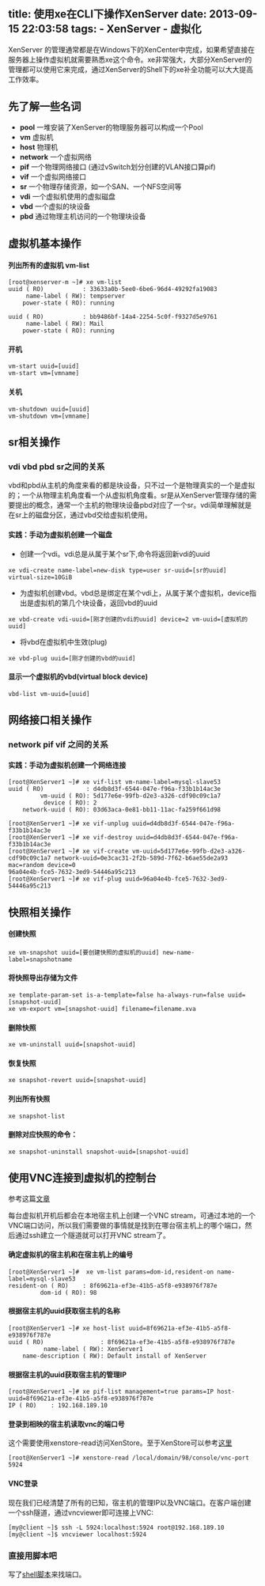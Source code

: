 title: 使用xe在CLI下操作XenServer
date: 2013-09-15 22:03:58
tags: 
    - XenServer 
    - 虚拟化
---

XenServer 的管理通常都是在Windows下的XenCenter中完成，如果希望直接在服务器上操作虚拟机就需要熟悉xe这个命令。xe非常强大，大部分XenServer的管理都可以使用它来完成，通过XenServer的Shell下的xe补全功能可以大大提高工作效率。


## 先了解一些名词

* **pool**	一堆安装了XenServer的物理服务器可以构成一个Pool
* **vm**	虚拟机 
* **host**	物理机 
* **network**	一个虚拟网络
* **pif**	一个物理网络接口 (通过vSwitch划分创建的VLAN接口算pif)
* **vif**	一个虚拟网络接口
* **sr**	一个物理存储资源，如一个SAN、一个NFS空间等 
* **vdi**	一个虚拟机使用的虚拟磁盘
* **vbd**	一个虚拟的块设备
* **pbd**	通过物理主机访问的一个物理块设备

<!--more-->



## 虚拟机基本操作 

#### 列出所有的虚拟机 vm-list
```
[root@xenserver-m ~]# xe vm-list 
uuid ( RO)           : 33633a0b-5ee0-6be6-96d4-49292fa19083
     name-label ( RW): tempserver
    power-state ( RO): running

uuid ( RO)           : bb9486bf-14a4-2254-5c0f-f9327d5e9761
     name-label ( RW): Mail
    power-state ( RO): running
```
#### 开机 
```
vm-start uuid=[uuid] 
vm-start vm=[vmname]
```
#### 关机 

```
vm-shutdown uuid=[uuid] 
vm-shutdown vm=[vmname]
```


## sr相关操作

### vdi vbd pbd sr之间的关系

vbd和pbd从主机的角度来看的都是块设备，只不过一个是物理真实的一个是虚拟的；一个从物理主机角度看一个从虚拟机角度看。sr是从XenServer管理存储的需要提出的概念，通常一个主机的物理块设备pbd对应了一个sr。vdi简单理解就是在sr上的磁盘分区，通过vbd交给虚拟机使用。

#### 实践：手动为虚拟机创建一个磁盘

* 创建一个vdi。vdi总是从属于某个sr下,命令将返回新vdi的uuid

```
xe vdi-create name-label=new-disk type=user sr-uuid=[sr的uuid] virtual-size=10GiB 
```

* 为虚拟机创建vbd。vbd总是绑定在某个vdi上，从属于某个虚拟机，device指出是虚拟机的第几个块设备，返回vbd的uuid

```
xe vbd-create vdi-uuid=[刚才创建的vdi的uuid] device=2 vm-uuid=[虚拟机的uuid]
```

* 将vbd在虚拟机中生效(plug)

```
xe vbd-plug uuid=[刚才创建的vbd的uuid]
```


#### 显示一个虚拟机的vbd(virtual block device) 

```
vbd-list vm-uuid=[uuid]
```

## 网络接口相关操作

### network pif vif 之间的关系

#### 实践：手动为虚拟机创建一个网络连接

```
[root@XenServer1 ~]# xe vif-list vm-name-label=mysql-slave53 
uuid ( RO)            : d4db8d3f-6544-047e-f96a-f33b1b14ac3e
         vm-uuid ( RO): 5d177e6e-99fb-d2e3-a326-cdf90c09c1a7
          device ( RO): 2
    network-uuid ( RO): 03d63aca-0e81-bb11-11ac-fa259f661d98

[root@XenServer1 ~]# xe vif-unplug uuid=d4db8d3f-6544-047e-f96a-f33b1b14ac3e
[root@XenServer1 ~]# xe vif-destroy uuid=d4db8d3f-6544-047e-f96a-f33b1b14ac3e
[root@XenServer1 ~]# xe vif-create vm-uuid=5d177e6e-99fb-d2e3-a326-cdf90c09c1a7 network-uuid=0e3cac31-2f2b-589d-7f62-b6ae55de2a93 mac=random device=0 
96a04e4b-fce5-7632-3ed9-54446a95c213
[root@XenServer1 ~]# xe vif-plug uuid=96a04e4b-fce5-7632-3ed9-54446a95c213
```



## 快照相关操作

#### 创建快照

```
xe vm-snapshot uuid=[要创建快照的虚拟机的uuid] new-name-label=snapshotname
```

#### 将快照导出存储为文件

```
xe template-param-set is-a-template=false ha-always-run=false uuid=[snapshot-uuid]
xe vm-export vm=[snapshot-uuid] filename=filename.xva
```

#### 删除快照

```
xe vm-uninstall uuid=[snapshot-uuid]
```

#### 恢复快照

```
xe snapshot-revert uuid=[snapshot-uuid]
```

#### 列出所有快照

```
xe snapshot-list
```

#### 删除对应快照的命令：

```
xe snapshot-uninstall snapshot-uuid=[snapshot-uuid]
```

## 使用VNC连接到虚拟机的控制台 

参考这篇[文章](http://blogs.citrix.com/2011/02/18/using-vnc-to-connect-to-a-xenserver-vms-console/)

每台虚拟机开机后都会在本地宿主机上创建一个VNC stream，可通过本地的一个VNC端口访问，所以我们需要做的事情就是找到在哪台宿主机上的哪个端口，然后通过ssh建立一个隧道就可以打开VNC stream了。

#### 确定虚拟机的宿主机和在宿主机上的编号

```
[root@XenServer1 ~]#  xe vm-list params=dom-id,resident-on name-label=mysql-slave53 
resident-on ( RO)    : 8f69621a-ef3e-41b5-a5f8-e938976f787e
         dom-id ( RO): 98
```

#### 根据宿主机的uuid获取宿主机的名称

```
[root@XenServer1 ~]# xe host-list uuid=8f69621a-ef3e-41b5-a5f8-e938976f787e
uuid ( RO)                : 8f69621a-ef3e-41b5-a5f8-e938976f787e
          name-label ( RW): XenServer1
    name-description ( RW): Default install of XenServer
```


#### 根据宿主机的uuid获取宿主机的管理IP

```
[root@XenServer1 ~]# xe pif-list management=true params=IP host-uuid=8f69621a-ef3e-41b5-a5f8-e938976f787e
IP ( RO)    : 192.168.189.10
```

#### 登录到相映的宿主机读取vnc的端口号

这个需要使用xenstore-read访问XenStore。至于XenStore可以参考[这里](http://blog.csdn.net/zhengtingt108/article/details/5409820)

```
[root@XenServer1 ~]# xenstore-read /local/domain/98/console/vnc-port
5924
```

#### VNC登录

现在我们已经清楚了所有的已知，宿主机的管理IP以及VNC端口。在客户端创建一个ssh隧道，通过vncviewer即可连接上VNC:

```
[my@client ~]$ ssh -L 5924:localhost:5924 root@192.168.189.10
[my@client ~]$ vncviewer localhost:5924
```

### 直接用脚本吧

写了[shell脚本](https://gist.github.com/lambdacpp/247f4adef98873bcc4ab)来找端口。





